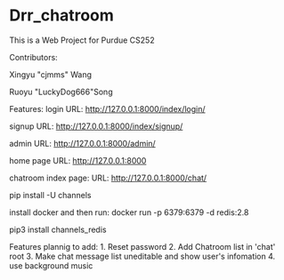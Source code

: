 # Drr_chatroom

This is a Web Project for Purdue CS252

Contributors:

Xingyu "cjmms" Wang

Ruoyu "LuckyDog666"Song


Features:
login     URL: http://127.0.0.1:8000/index/login/

signup    URL: http://127.0.0.1:8000/index/signup/

admin     URL: http://127.0.0.1:8000/admin/

home page URL: http://127.0.0.1:8000

chatroom index page:
          URL: http://127.0.0.1:8000/chat/


pip install -U channels

install docker and then run:
docker run -p 6379:6379 -d redis:2.8

pip3 install channels_redis


Features plannig to add:
    1. Reset password
    2. Add Chatroom list in 'chat' root
    3. Make chat message list uneditable and show user's infomation
    4. use background music